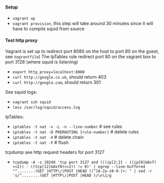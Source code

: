#### Setup
- `vagrant up`
- `vagrant provision`, this step will take around 30 minutes since it will have to compile squid from source

#### Test http proxy
Vagrant is set up to redirect port 8080 on the host to port 80 on the guest, see `Vagrantfile`)
The IpTables rule redirect port 80 on the vagrant box to port 3128 (where squid is listening)
- `export http_proxy=localhost:8080`
- `curl http://google.co.uk`, should return 403
- `curl http://google.com`, should return 301

See squid logs:
- `vagrant ssh squid`
- `less /var/log/squid/access.log`
 
IpTables:
- `iptables -t nat -v -L -n --line-number` # see rules
- `iptables -t nat -D PREROUTING {rule-number}` # delete rules
- `iptables -t nat -X` # delete chain
- `iptables -t nat -F` # flush

tcpdump see http request headers for port 3127
- `tcpdump -A -s 10240 'tcp port 3127 and (((ip[2:2] - ((ip[0]&0xf)<<2)) - ((tcp[12]&0xf0)>>2)) != 0)' | egrep --line-buffered "^........(GET |HTTP\/|POST |HEAD )|^[A-Za-z0-9-]+: " | sed -r 's/^........(GET |HTTP\/|POST |HEAD )/\n\1/g`
